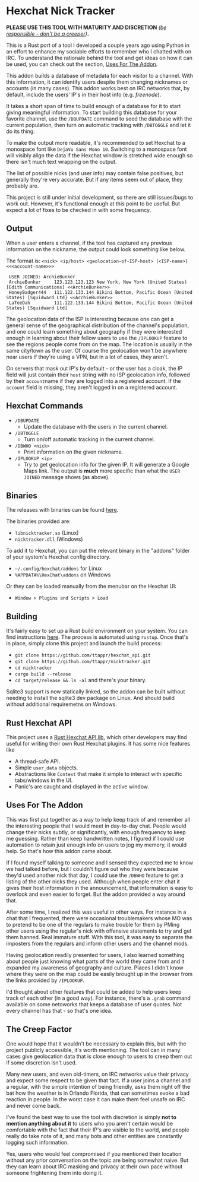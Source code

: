 
# Hexchat Nick Tracker

**PLEASE USE THIS TOOL WITH MATURITY AND DISCRETION**
*([be responsible - don't be a creeper](#the-creep-factor))***.**

This is a Rust port of a tool I developed a couple years ago using Python in
an effort to enhance my sociable efforts to remember who I chatted with
on IRC. To understand the rationale behind the tool and get ideas on how it
can be used, you can check out the section, 
[Uses For The Addon](#uses-for-the-addon).

This addon builds a database of metadata for each visitor to a channel. With 
this information, it can identify users despite them changing nicknames or
accounts (in many cases). This addon works best on IRC networks that, by 
default, include the users' IP's in their host info (e.g. *freenode*).

It takes a short span of time to build enough of a database for it to start
giving meaningful information. To start building this database for your
favorite channel, use the `/DBUPDATE` command to seed the database with the
current population, then turn on automatic tracking with `/DBTOGGLE` and let
it do its thing.

To make the output more readable, it's recommended to set Hexchat to a
monospace font like `DejaVu Sans Mono 10`. Switching to a monospace font will
visibly align the data if the Hexchat window is stretched wide enough so 
there isn't much text wrapping on the output.

The list of possible nicks (and user info) may contain false positives, but
generally they're very accurate. But if any items seem out of place, they 
probably are.

This project is still under initial development, so there are still issues/bugs
to work out. However, it's functional enough at this point to be useful. But
expect a lot of fixes to be checked in with some frequency.

## Output

When a user enters a channel, if the tool has captured any previous information
on the nickname, the output could look something like below. 

The format is: `<nick> <ip/host> <geolocation-of-ISP-host> [<ISP-name>] <<<account-name>>>`

```
 USER JOINED: ArchieBunker
 ArchieBunker     123.123.123.123 New York, New York (United States) [Edith Communications] <<ArchieBunker>>
 HoneyBadger444   111.122.133.144 Bikini Bottom, Pacific Ocean (United States) [Squidward Ltd] <<ArchieBunker>>
 LaTeeDah         111.122.133.144 Bikini Bottom, Pacific Ocean (United States) [Squidward Ltd]
```

The geolocation data of the ISP is interesting because one can get a
general sense of the geographical distribution of the channel's population,
and one could learn something about geography if they were interested enough
in learning about their fellow users to use the `/IPLOOKUP` feature to see the
regions people come from on the map. The location is usually in the same
city/town as the user. Of course the geolocation won't be anywhere near users
if they're using a VPN, but in a lot of cases, they aren't.

On servers that mask out IP's by default - or the user has a cloak, the IP 
field will just contain their `host` string with no ISP geolocation info, 
followed by their `account`name if they are logged into a registered account.
If the `account` field is missing, they aren't logged in on a registered
account.

## Hexchat Commands
* `/DBUPDATE` 
    * Update the database with the users in the current channel.
* `/DBTOGGLE`
    * Turn on/off automatic tracking in the current channel.
* `/DBWHO <nick>`
    * Print information on the given nickname.
* `/IPLOOKUP <ip>` 
    * Try to get geolocation info for the given IP. It will generate a Google
      Maps link. The output is **much** more specific than what the 
      `USER JOINED` message shows (as above).
      
## Binaries
The releases with binaries can be found [here](https://github.com/ttappr/nicktracker/releases).

The binaries provided are:
* `libnicktracker.so`    (Linux)
* `nicktracker.dll`      (Windows)

To add it to Hexchat, you can put the relevant binary in the "addons" 
folder of your system's Hexchat config directory.
* `~/.config/hexchat/addons` for Linux
* `%APPDATA%\HexChat\addons` on Windows

Or they can be loaded manually from the menubar on the Hexchat UI:
* `Window > Plugins and Scripts > Load`

## Building
It's fairly easy to set up a Rust build environment on your system. You can find
instructions [here](https://www.rust-lang.org/learn/get-started). The process
is automated using `rustup`. Once that's in place, simply clone this project 
and launch the build process:

* `git clone https://github.com/ttappr/hexchat_api.git`
* `git clone https://github.com/ttappr/nicktracker.git`
* `cd nicktracker`
* `cargo build --release`
* `cd target/release && ls -al` and there's your binary.

Sqlite3 support is now statically linked, so the addon can be built without
needing to install the sqlite3 dev package on Linux. And should build without
additional requiremetns on Windows.

## Rust Hexchat API
This project uses a 
[Rust Hexchat API lib](https://github.com/ttappr/hexchat_api), 
which other developers may find useful for writing their own Rust Hexchat 
plugins. It has some nice features like
* A thread-safe API.
* Simple `user_data` objects.
* Abstractions like `Context` that make it simple to interact with specific 
  tabs/windows in the UI.
* Panic's are caught and displayed in the active window.

## Uses For The Addon

This was first put together as a way to help keep track of and remember all the
interesting people that I would meet in day-to-day chat. People would change
their nicks subtly, or significantly, with enough frequency to keep me guessing.
Rather than keep handwritten notes, I figured if I could use automation to 
retain just enough info on users to jog my memory, it would help. So that's how 
this addon came about.

If I found myself talking to someone and I sensed they expected me to know
we had talked before, but I couldn't figure out who they were because they'd 
used another nick that day, I could use the `/DBWHO` feature to get a listing
of the other nicks they used. Although when people enter chat it gives their
host information in the announcement, that information is easy to overlook
and even easier to forget. But the addon provided a way around that.

After some time, I realized this was useful in other ways. For instance in a
chat that I frequented, there were occasional troublemakers whose MO was to 
pretend to be one of the regulars to make trouble for them by PMing other users
using the regular's nick with offensive statements to try and get them banned.
Real immature stuff. With this tool, it was easy to separate the imposters from 
the regulars and inform other users and the channel mods.

Having geolocation readily presented for users, I also learned something about 
people just knowing what parts of the world they came from and it expanded my 
awareness of geography and culture. Places I didn't know where they were on 
the map could be easily brought up in the browser from the links provided by
`/IPLOOKUP`.

I'd thought about other features that could be added to help users keep track
of each other (in a good way). For instance, there's a `.grab` command available
on some netoworks that keeps a database of user quotes. Not every channel has
that - so that's one idea. 

## The Creep Factor

One would hope that it wouldn't be necessary to explain this, but with the 
project publicly accessible, it's worth mentioning. The tool can in many
cases give geolocation data that is close enough to users to creep them out
if some discretion isn't used.

Many new users, and even old-timers, on IRC networks value their privacy and
expect some respect to be given that fact. If a user joins a channel and 
a regular, with the simple intention of being friendly, asks them right off the
bat how the weather is in Orlando Florida, that can sometimes evoke a bad
reaction in people. In the worst case it can make them feel unsafe on
IRC and never come back.

I've found the best way to use the tool with discretion is simply **not to 
mention anything about it** to users who you aren't certain would be comfortable
with the fact that their IP's are visible to the world, and people really do take
note of it, and many bots and other entities are constantly logging such 
information.

Yes, users who would feel compromised if you mentioned their location without
any prior conversation on the topic are being somewhat naive. But they can learn
about IRC masking and privacy at their own pace without someone frightening them 
into doing it.






